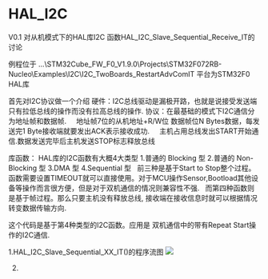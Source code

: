 # HAL_I2C
V0.1 对从机模式下的HAL库I2C 函数HAL_I2C_Slave_Sequential_Receive_IT的讨论

例程位于 ...\STM32Cube_FW_F0_V1.9.0\Projects\STM32F072RB-Nucleo\Examples\I2C\I2C_TwoBoards_RestartAdvComIT
平台为STM32F0 HAL库

首先对I2C协议做一个介绍
硬件：I2C总线驱动是漏极开路，也就是说接受发送端只有拉低总线的操作而没有拉高总线的操作.
协议：在最基础的模式下I2C通信分为地址帧和数据帧.
      地址帧7位的从机地址+R/W位 数据帧位N Bytes数据，每发送完1 Byte接收端就要发出ACK表示接收成功.
      主机占用总线发出START开始通信.数据发送完毕后主机发送STOP标志释放总线

库函数：
  HAL库的I2C函数有大概4大类型
    1.普通的 Blocking 型
    2.普通的 Non-Blocking 型
    3.DMA 型
    4.Sequential 型
    前三种是基于Start to Stop整个过程。函数需要设置TIMEOUT就可以直接使用。对于MCU操作Sensor,Bootload其他设备等操作而言很方便，但是对于双机通信的情况则兼容性不强.
    而第四种函数则是基于帧过程。那么只要主机没有释放总线, 接收端在接收信息时就可以根据情况转变数据传输方向.
  
  
这个代码是基于第4种类型的I2C函数。应用是 双机通信中的带有Repeat Start操作的I2C通信.

1.HAL_I2C_Slave_Sequential_XX_IT()的程序流图
![](https://github.com/stonechenSJ/HAL_I2C/blob/master/HAL_I2C%20structure.png)

2.
